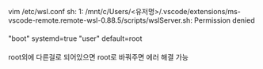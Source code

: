 vim /etc/wsl.conf
sh: 1: /mnt/c/Users/<유저명>/.vscode/extensions/ms-vscode-remote.remote-wsl-0.88.5/scripts/wslServer.sh: Permission denied
####
"boot"
systemd=true
"user"
default=root
####

root외에 다른걸로 되어있으면 root로 바꿔주면 에러 해결 가능